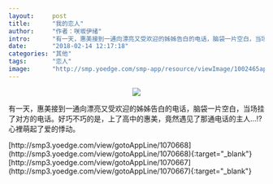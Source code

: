 ```yaml
---
layout:     post
title:      "我的恋人"
author:     "作者：咲坂伊绪"
intro:      "有一天，惠美接到一通向漂亮又受欢迎的姊姊告白的电话，脑袋一片空白，当场挂了对方的电话。好巧不巧的是，上了高中的惠美，竟然遇见了那通电话的主人…!?心裡萌起了爱的悸动。"
date:       "2018-02-14 12:17:18"
categories: "其他"
tags:       "恋人"
image:      "http://smp.yoedge.com/smp-app/resource/viewImage/1002465appline.png"
---
```

<div style="text-align: center">
<p><img src="http://smp.yoedge.com/smp-app/resource/viewImage/1002465appline.png"/></p>
</div>
<p class="post-meta">
<span>有一天，惠美接到一通向漂亮又受欢迎的姊姊告白的电话，脑袋一片空白，当场挂了对方的电话。好巧不巧的是，上了高中的惠美，竟然遇见了那通电话的主人…!?心裡萌起了爱的悸动。</span>
</p>
[http://smp3.yoedge.com/view/gotoAppLine/1070668](http://smp3.yoedge.com/view/gotoAppLine/1070668){:target="_blank"}
[http://smp3.yoedge.com/view/gotoAppLine/1070667](http://smp3.yoedge.com/view/gotoAppLine/1070667){:target="_blank"}


